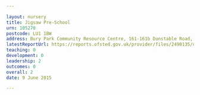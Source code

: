 ```yaml
---

layout: nursery
title: Jigsaw Pre-School
urn: 105270
postcode: LU1 1BW
address: Bury Park Community Resource Centre, 161-161b Dunstable Road, LUTON, LU1 1BW
latestReportUrl: https://reports.ofsted.gov.uk/provider/files/2490135/urn/105270.pdf
teaching: 0
development: 0
leadership: 2
outcomes: 0
overall: 2
date: 9 June 2015

---
```

